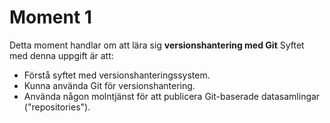 ﻿# Moment 1
Detta moment handlar om att lära sig **versionshantering med Git**
Syftet med denna uppgift är att:

* Förstå syftet med versionshanteringssystem.
* Kunna använda Git för versionshantering.
* Använda någon molntjänst för att publicera Git-baserade datasamlingar ("repositories").
